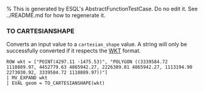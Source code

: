 % This is generated by ESQL's AbstractFunctionTestCase. Do no edit it. See ../README.md for how to regenerate it.

### TO CARTESIANSHAPE
Converts an input value to a `cartesian_shape` value.
A string will only be successfully converted if it respects the
[WKT](https://en.wikipedia.org/wiki/Well-known_text_representation_of_geometry) format.

```esql
ROW wkt = ["POINT(4297.11 -1475.53)", "POLYGON ((3339584.72 1118889.97, 4452779.63 4865942.27, 2226389.81 4865942.27, 1113194.90 2273030.92, 3339584.72 1118889.97))"]
| MV_EXPAND wkt
| EVAL geom = TO_CARTESIANSHAPE(wkt)
```
